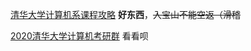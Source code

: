 [清华大学计算机系课程攻略](https://github.com/PKUanonym/REKCARC-TSC-UHT) **好东西**，~~入宝山不能空返（滑稽~~

[2020清华大学计算机考研群](https://github.com/thu-cs/qq) 看看呗